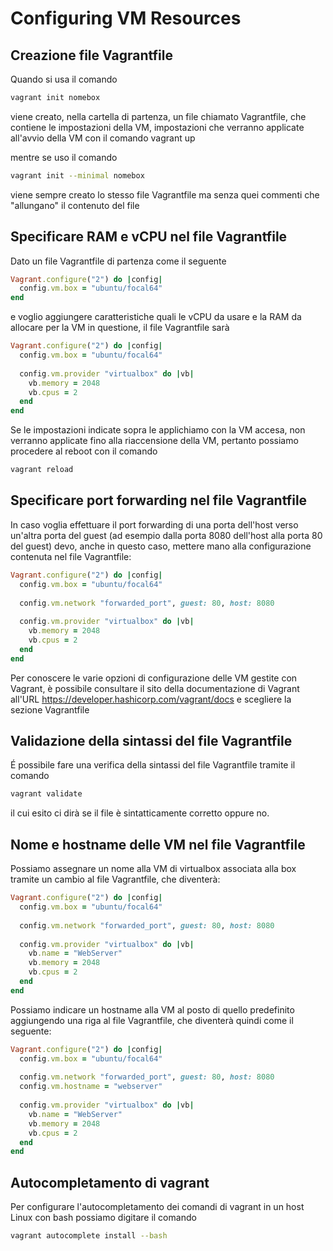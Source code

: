 # Configuring VM Resources

## Creazione file Vagrantfile

Quando si usa il comando 

~~~bash
vagrant init nomebox
~~~

viene creato, nella cartella di partenza, un file chiamato Vagrantfile, che contiene le impostazioni della VM, impostazioni che verranno applicate all'avvio della VM con il comando vagrant up

mentre se uso il comando

~~~bash
vagrant init --minimal nomebox
~~~

viene sempre creato lo stesso file Vagrantfile ma senza quei commenti che "allungano" il contenuto del file

## Specificare RAM e vCPU nel file Vagrantfile

Dato un file Vagrantfile di partenza come il seguente

~~~ruby
Vagrant.configure("2") do |config|
  config.vm.box = "ubuntu/focal64"
end
~~~

e voglio aggiungere caratteristiche quali le vCPU da usare e la RAM da allocare per la VM in questione, il file Vagrantfile sarà

~~~ruby
Vagrant.configure("2") do |config|
  config.vm.box = "ubuntu/focal64"
  
  config.vm.provider "virtualbox" do |vb|
    vb.memory = 2048
    vb.cpus = 2
  end
end
~~~

Se le impostazioni indicate sopra le applichiamo con la VM accesa, non verranno applicate fino alla riaccensione della VM, pertanto possiamo procedere al reboot con il comando

~~~bash
vagrant reload
~~~

## Specificare port forwarding nel file Vagrantfile

In caso voglia effettuare il port forwarding di una porta dell'host verso un'altra porta del guest (ad esempio dalla porta 8080 dell'host alla porta 80 del guest) devo, anche in questo caso, mettere mano alla configurazione contenuta nel file Vagrantfile:

~~~ruby
Vagrant.configure("2") do |config|
  config.vm.box = "ubuntu/focal64"
  
  config.vm.network "forwarded_port", guest: 80, host: 8080
  
  config.vm.provider "virtualbox" do |vb|
    vb.memory = 2048
    vb.cpus = 2
  end
end
~~~

Per conoscere le varie opzioni di configurazione delle VM gestite con Vagrant, è possibile consultare il sito della documentazione di Vagrant all'URL <https://developer.hashicorp.com/vagrant/docs> e scegliere la sezione Vagrantfile

## Validazione della sintassi del file Vagrantfile

É possibile fare una verifica della sintassi del file Vagrantfile tramite il comando

~~~bash
vagrant validate
~~~

il cui esito ci dirà se il file è sintatticamente corretto oppure no.

## Nome e hostname delle VM nel file Vagrantfile

Possiamo assegnare un nome alla VM di virtualbox associata alla box tramite un cambio al file Vagrantfile, che diventerà:

~~~ruby
Vagrant.configure("2") do |config|
  config.vm.box = "ubuntu/focal64"
  
  config.vm.network "forwarded_port", guest: 80, host: 8080
  
  config.vm.provider "virtualbox" do |vb|
    vb.name = "WebServer"
	vb.memory = 2048
    vb.cpus = 2
  end
end
~~~

Possiamo indicare un hostname alla VM al posto di quello predefinito aggiungendo una riga al file Vagrantfile, che diventerà quindi come il seguente:

~~~ruby
Vagrant.configure("2") do |config|
  config.vm.box = "ubuntu/focal64"
  
  config.vm.network "forwarded_port", guest: 80, host: 8080
  config.vm.hostname = "webserver"
  
  config.vm.provider "virtualbox" do |vb|
    vb.name = "WebServer"
	vb.memory = 2048
    vb.cpus = 2
  end
end
~~~

## Autocompletamento di vagrant

Per configurare l'autocompletamento dei comandi di vagrant in un host Linux con bash possiamo digitare il comando

~~~bash
vagrant autocomplete install --bash
~~~
